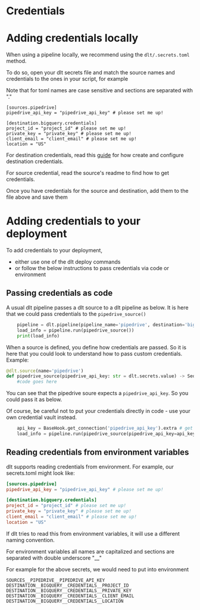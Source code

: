 # Credentials



# Adding credentials locally

When using a pipeline locally, we recommend using the `dlt/.secrets.toml` method.

To do so, open your dlt secrets file and match the source names and credentials to the ones in your script, for example

Note that for toml names are case sensitive and sections are separated with "."

```
[sources.pipedrive]
pipedrive_api_key = "pipedrive_api_key" # please set me up!

[destination.bigquery.credentials]
project_id = "project_id" # please set me up!
private_key = "private_key" # please set me up!
client_email = "client_email" # please set me up!
location = "US"
```

For destination credentials, read this [guide](../destinations) for how create and configure destination credentials.

For source credential, read the source's readme to find how to get credentials.

Once you have credentials for the source and destination, add them to the file above and save them

# Adding credentials to your deployment

To add credentials to your deployment,
- either use one of the dlt deploy commands
- or follow the below instructions to pass credentials via code or environment
## Passing credentials as code

A usual dlt pipeline passes a dlt source to a dlt pipeline as below.
It is here that we could pass credentials to the `pipedrive_source()`
```python
    pipeline = dlt.pipeline(pipeline_name='pipedrive', destination='bigquery', dataset_name='pipedrive_data')
    load_info = pipeline.run(pipedrive_source())
    print(load_info)
```

When a source is defined, you define how credentials are passed. So it is here that you could look to understand how to pass custom credentials. Example:
```python
@dlt.source(name='pipedrive')
def pipedrive_source(pipedrive_api_key: str = dlt.secrets.value) -> Sequence[DltResource]:
    #code goes here
```
You can see that the pipedrive soure expects a `pipedrive_api_key`. So you could pass it as below.

Of course, be careful not to put your credentials directly in code - use your own credential vault instead.
```python
    api_key = BaseHook.get_connection('pipedrive_api_key').extra # get it from airflow or other credential store
    load_info = pipeline.run(pipedrive_source(pipedrive_api_key=api_key))

```

## Reading credentials from environment variables

dlt supports reading credentials from environment.
For example, our secrets.toml might look like:
```toml
[sources.pipedrive]
pipedrive_api_key = "pipedrive_api_key" # please set me up!

[destination.bigquery.credentials]
project_id = "project_id" # please set me up!
private_key = "private_key" # please set me up!
client_email = "client_email" # please set me up!
location = "US"

```
If dlt tries to read this from environment variables, it will use a different naming convention.

For environment variables all names are capitalized and sections are separated with double underscore "__"

For example for the above secrets, we would need to put into environment
```shell
SOURCES__PIPEDRIVE__PIPEDRIVE_API_KEY
DESTINATION__BIGQUERY__CREDENTIALS__PROJECT_ID
DESTINATION__BIGQUERY__CREDENTIALS__PRIVATE_KEY
DESTINATION__BIGQUERY__CREDENTIALS__CLIENT_EMAIL
DESTINATION__BIGQUERY__CREDENTIALS__LOCATION

```
